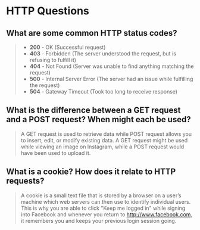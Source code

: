 # HTTP Questions

## What are some common HTTP status codes?

> * **200** - OK (Successful request)
> * **403** - Forbidden (The server understood the request, but is refusing to fulfill it)
> * **404** - Not Found (Server was unable to find anything matching the request)
> * **500** - Internal Server Error (The server had an issue while fulfilling the request)
> * **504** - Gateway Timeout (Took too long to receive response)

## What is the difference between a GET request and a POST request? When might each be used?

> A GET request is used to retrieve data while POST request allows you to insert, edit, or modify existing data. A GET
> request might be used while viewing an image on Instagram, while a POST request would have been used to upload it.


## What is a cookie? How does it relate to HTTP requests?

> A cookie is a small text file that is stored by a browser on a user’s machine which web servers can then use to
> identify individual users. This is why you are able to click "Keep me logged in" while signing into Facebook and
> whenever you return to http://www.facebook.com, it remembers you and keeps your previous login session going.
